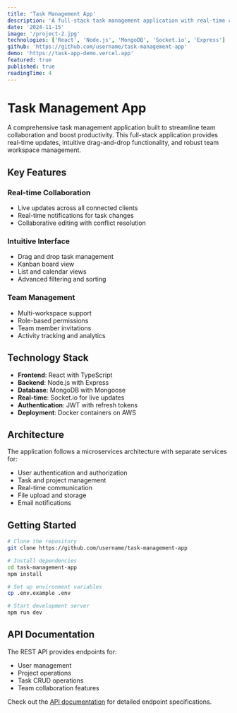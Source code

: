 ```yaml
---
title: 'Task Management App'
description: 'A full-stack task management application with real-time collaboration and team workspaces'
date: '2024-11-15'
image: '/project-2.jpg'
technologies: ['React', 'Node.js', 'MongoDB', 'Socket.io', 'Express']
github: 'https://github.com/username/task-management-app'
demo: 'https://task-app-demo.vercel.app'
featured: true
published: true
readingTime: 4
---
```


# Task Management App

A comprehensive task management application built to streamline team collaboration and boost productivity. This full-stack application provides real-time updates, intuitive drag-and-drop functionality, and robust team workspace management.

## Key Features

### Real-time Collaboration

- Live updates across all connected clients
- Real-time notifications for task changes
- Collaborative editing with conflict resolution

### Intuitive Interface

- Drag and drop task management
- Kanban board view
- List and calendar views
- Advanced filtering and sorting

### Team Management

- Multi-workspace support
- Role-based permissions
- Team member invitations
- Activity tracking and analytics

## Technology Stack

- **Frontend**: React with TypeScript
- **Backend**: Node.js with Express
- **Database**: MongoDB with Mongoose
- **Real-time**: Socket.io for live updates
- **Authentication**: JWT with refresh tokens
- **Deployment**: Docker containers on AWS

## Architecture

The application follows a microservices architecture with separate services for:

- User authentication and authorization
- Task and project management
- Real-time communication
- File upload and storage
- Email notifications

## Getting Started

```bash
# Clone the repository
git clone https://github.com/username/task-management-app

# Install dependencies
cd task-management-app
npm install

# Set up environment variables
cp .env.example .env

# Start development server
npm run dev
```

## API Documentation

The REST API provides endpoints for:

- User management
- Project operations
- Task CRUD operations
- Team collaboration features

Check out the [API documentation](https://api-docs.task-app.com) for detailed endpoint specifications.
